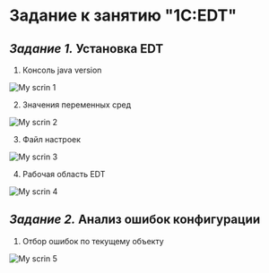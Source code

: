# **Задание к занятию "1C:EDT"**

## _Задание 1._ **Установка EDT**

1. Консоль java version
   
![My scrin 1](http://dl3.joxi.net/drive/2023/10/26/0055/3282/3628242/42/a7dfa893e1.jpg)

2. Значения переменных сред

![My scrin 2](http://dl3.joxi.net/drive/2023/10/24/0055/3282/3628242/42/ae49e1a562.jpg)

3. Файл настроек

![My scrin 3](http://dl3.joxi.net/drive/2023/10/25/0055/3282/3628242/42/b976e9994f.jpg)

4. Рабочая область EDT

![My scrin 4](http://dl3.joxi.net/drive/2023/10/26/0055/3282/3628242/42/b6340e5091.jpg)

## _Задание 2._ **Анализ ошибок конфигурации**

1. Отбор ошибок по текущему объекту

![My scrin 5](http://dl4.joxi.net/drive/2023/10/26/0055/3282/3628242/42/8431059215.jpg)

